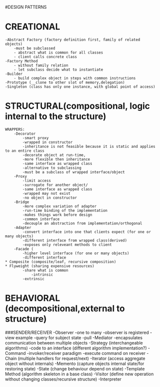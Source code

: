 #DESIGN PATTERNS
    
CREATIONAL
==========
    -Abstract Factory (factory definition first, family of related objects)
        -must be subclassed
        - abstract what is common for all classes
        - client calls concrete class
    -Factory Method 
        - without family relation
        - let subclass decide what to instantiate
    -Builder    
        - build complex object in steps with common instructions
    -Prototype (__clone to other slot of memory,delegation)
    -Singleton (class has only one instance, with global point of access)

STRUCTURAL(compositional, logic internal to the structure)
==========================================================
    WRAPPERS:
        -Decorator 
            -smart proxy
            -wrapped in constructor
            -inheritance is not feasible because it is static and applies to an entire class
            -decorate object at run-time,
            -more flexible then inheritance
            -same interface as wrapped class
            -alternative to subclassing
            -must be a subclass of wrapped interface/object
        -Proxy 
            -limit access
            -surrogate for another object/
            -same interface as wrapped class
            -wrapped may not exist
            -no object in constructor
        -Bridge 
            -more complex variation of adapter
            -run-time binding of the implementation
            -makes things work before design
            -common interface
            -decouple an abstraction from implementation/orthogonal
        -Adapter 
            -convert interface into one that clients expect (for one or many objects)
            -different interface from wrapped class(derived)
            -exposes only releveant methods to client
        -Facade (
            -higher level interface (for one or many objects)
            -different interface 
    * Composite (composite/leaf, recursive composition)
    * Flyweight (sharing expensive resources)
            -share what is common
                -intrinsic
            -extrinsic

BEHAVIORAL (decompositional,external to structure)
==================================================
###SENDER/RECEIVER
        -Observer 
            -one to many
            -observer is registered
            -view example
            -query for subject state
            -pull
        -Mediator 
            -encapsulates communication between multiple objects
    -Strategy (interchangeable algorithms)
        -code to an interface (different algorithm implementation?)
    -Command 
        -invoker/receiver paradigm
        -execute command on receiver
    -Chain (multiple handlers for request/next)
    -Iterator (access aggregate object without internals)
    -Memento (capture objects internal state/for restoring state)
    -State (change behaviour depend on state)
    -Template Method (algorithm skeleton in a base class)
    -Visitor (define new operation without changing classes/recursive structure)
    -Interpreter

